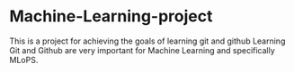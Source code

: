 # Machine-Learning-project
This is a project for achieving the goals of learning git and github
Learning Git and Github are very important for Machine Learning and specifically MLoPS. 
